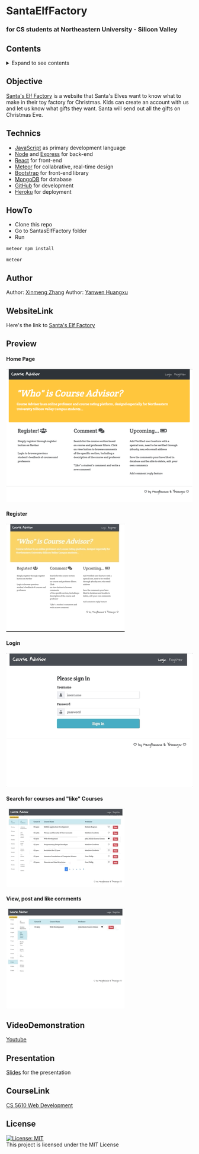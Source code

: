 # SantaElfFactory
### for CS students at Northeastern University - Silicon Valley

## Contents
<details><summary>Expand to see contents</summary>
<p>

* **[Objective](#objective)**<br />
* **[Technics](#technics)**<br />
* **[HowTo](#HowTo)**<br />
* **[Author](#author)**<br />
* **[WebsiteLink](#WebsiteLink)**<br />
* **[Preview](#preview)**<br />
* **[VideoDemonstration](#VideoDemonstration)**<br />
* **[Presentation](#presentation)**<br />
* **[CourseLink](#CourseLink)**<br />
* **[License](#license)**<br />

</p>
</details>

## Objective
[Santa's Elf Factory](http://elffactory.herokuapp.com/) is a website that Santa's Elves want to know what to make in their toy factory for Christmas.
Kids can create an account with us and let us know what gifts they want.
Santa will send out all the gifts on Christmas Eve.
## Technics
- [JavaScript](https://www.javascript.com/) as primary development language
- [Node](https://nodejs.org/en/) and [Express](https://expressjs.com/) for back-end
- [React](https://reactjs.org/) for front-end
- [Meteor](https://www.meteor.com/) for collabrative, real-time design
- [Bootstrap](https://getbootstrap.com/) for front-end library
- [MongoDB](https://www.mongodb.com/) for database
- [GitHub](https://github.com/) for development
- [Heroku](https://www.heroku.com/home) for deployment

## HowTo
- Clone this repo
- Go to SantasElfFactory folder
- Run
```
meteor npm install
```
```
meteor
```

## Author

Author: [Xinmeng Zhang](https://github.com/MengBanana)
Author: [Yanwen Huangxu](https://github.com/YHuangxu)


## WebsiteLink

Here's the link to [Santa's Elf Factory](http://elffactory.herokuapp.com/)

## Preview
#### Home Page
![Home Page](https://github.com/MengBanana/CourseAdvisor/blob/master/gif/Homepage.png)
#### Register
![Register](https://github.com/MengBanana/CourseAdvisor/blob/master/gif/register.gif)
#### Login
![Login](https://github.com/MengBanana/CourseAdvisor/blob/master/gif/login.gif)
#### Search for courses and "like" Courses
![Search for Courses](https://github.com/MengBanana/CourseAdvisor/blob/master/gif/search.gif)
#### View, post and like comments
![View and Post comments](https://github.com/MengBanana/CourseAdvisor/blob/master/gif/comments.gif)

## VideoDemonstration
[Youtube](https://www.youtube.com/watch?v=Ju7KZzO14oA&feature=youtu.be)

## Presentation
[Slides](https://docs.google.com/presentation/d/1tOrNGeMRYlETWJrJfDBMJ9fUn-qrKTttz7wLB-J0RT4/edit#slide=id.g35f391192_00) for the presentation

## CourseLink
[CS 5610 Web Development](http://johnguerra.co/classes/webDevelopment_spring_2019/)

## License
[![License: MIT](https://img.shields.io/badge/License-MIT-yellow.svg)](https://opensource.org/licenses/MIT)  
This project is licensed under the MIT License


